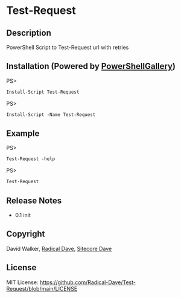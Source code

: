 # Test-Request
## Description
PowerShell Script to Test-Request url with retries

## Installation (Powered by [PowerShellGallery](https://powershellgallery.com/packages/Test-Request))
PS>
```ps
Install-Script Test-Request
```

PS>
```ps
Install-Script -Name Test-Request
```

## Example
PS> 
```ps
Test-Request -help
```

PS>
```ps
Test-Request
```

## Release Notes
- 0.1 init

## Copyright
David Walker, [Radical Dave](https://github.com/radical-dave), [Sitecore Dave](https://github.com/sitecoredave)

## License
MIT License: https://github.com/Radical-Dave/Test-Request/blob/main/LICENSE
